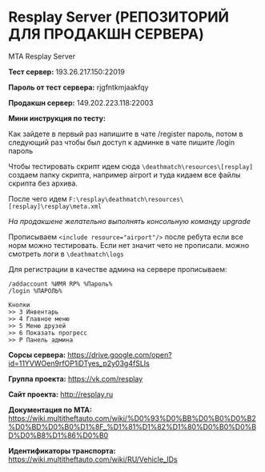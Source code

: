 # Resplay Server (РЕПОЗИТОРИЙ ДЛЯ ПРОДАКШН СЕРВЕРА)

MTA Resplay Server

**Тест сервер:** 193.26.217.150:22019

**Пароль от тест сервера:** rjgfntkmjaakfqy

**Продакшн сервер:** 149.202.223.118:22003

**Мини инструкция по тесту:**

Как зайдете в первый раз напишите в чате /register пароль, потом в следующий раз чтобы был доступ к админке в чате пишите /login пароль

Чтобы тестировать скрипт идем сюда ```\deathmatch\resources\[resplay]``` создаем папку скрипта, например airport и туда кидаем все файлы скрипта без архива. 

После чего идем ```F:\resplay\deathmatch\resources\[resplay]\resplay\meta.xml```

*На продакшене желательно выполнять консольную команду upgrade*

Прописываем 
 ```<include resource="airport"/>```
после ребута если все норм можно тестировать. 
Если нет значит чето не прописали. можно смотреть логи в ```\deathmatch\logs```

Для регистрации в качестве админа на сервере прописываем:
```
/addaccount %ИМЯ RP% %Пароль%
/login %ПАРОЛЬ%
```

```
Кнопки
>> 3 Инвентарь
>> 4 Главное меню
>> 5 Меню друзей
>> 6 Показать прогресс
>> P Панель админа
```

**Сорсы сервера:** https://drive.google.com/open?id=11YVWOen9rfOP1iDTyes_p2y03g4fSLIs

**Группа проекта:** https://vk.com/resplay

**Сайт проекта:** http://resplay.ru

**Документация по MTA:** https://wiki.multitheftauto.com/wiki/%D0%93%D0%BB%D0%B0%D0%B2%D0%BD%D0%B0%D1%8F_%D1%81%D1%82%D1%80%D0%B0%D0%BD%D0%B8%D1%86%D0%B0

**Идентификаторы транспорта:**
https://wiki.multitheftauto.com/wiki/RU/Vehicle_IDs
